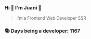 ### Hi 👋 I&#39;m Juani 🦁

> I&#39;m a Frontend Web Developer SSR

### 📚 Days being a developer: 1167
